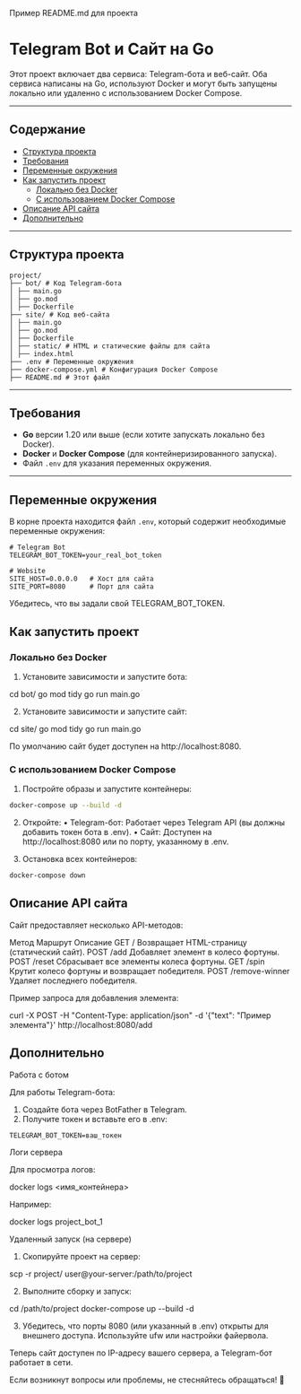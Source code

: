 Пример README.md для проекта

# Telegram Bot и Сайт на Go

Этот проект включает два сервиса: Telegram-бота и веб-сайт. Оба сервиса написаны на Go, используют Docker и могут быть запущены локально или удаленно с использованием Docker Compose.

---

## Содержание

- [Структура проекта](#структура-проекта)
- [Требования](#требования)
- [Переменные окружения](#переменные-окружения)
- [Как запустить проект](#как-запустить-проект)
  - [Локально без Docker](#локально-без-docker)
  - [С использованием Docker Compose](#с-использованием-docker-compose)
- [Описание API сайта](#описание-api-сайта)
- [Дополнительно](#дополнительно)

---

## Структура проекта

```
project/
├── bot/ # Код Telegram-бота
│ ├── main.go
│ ├── go.mod
│ ├── Dockerfile
├── site/ # Код веб-сайта
│ ├── main.go
│ ├── go.mod
│ ├── Dockerfile
│ ├── static/ # HTML и статические файлы для сайта
│ ├── index.html
├── .env # Переменные окружения
├── docker-compose.yml # Конфигурация Docker Compose
├── README.md # Этот файл
``` 

---

## Требования

- **Go** версии 1.20 или выше (если хотите запускать локально без Docker).
- **Docker** и **Docker Compose** (для контейнеризированного запуска).
- Файл `.env` для указания переменных окружения.

---

## Переменные окружения

В корне проекта находится файл `.env`, который содержит необходимые переменные окружения:

```env
# Telegram Bot
TELEGRAM_BOT_TOKEN=your_real_bot_token

# Website
SITE_HOST=0.0.0.0   # Хост для сайта
SITE_PORT=8080      # Порт для сайта
``` 

 Убедитесь, что вы задали свой TELEGRAM_BOT_TOKEN.

## Как запустить проект

### Локально без Docker

1. Установите зависимости и запустите бота:

cd bot/
go mod tidy
go run main.go

2. Установите зависимости и запустите сайт:

cd site/
go mod tidy
go run main.go

По умолчанию сайт будет доступен на http://localhost:8080.

### С использованием Docker Compose

1. Постройте образы и запустите контейнеры:

```bash
docker-compose up --build -d
``` 

2. Откройте:
 • Telegram-бот: Работает через Telegram API (вы должны добавить токен бота в .env).
 • Сайт: Доступен на http://localhost:8080 или по порту, указанному в .env.

3. Остановка всех контейнеров:

```bash
docker-compose down
``` 

## Описание API сайта

Сайт предоставляет несколько API-методов:

Метод Маршрут Описание
GET / Возвращает HTML-страницу (статический сайт).
POST /add Добавляет элемент в колесо фортуны.
POST /reset Сбрасывает все элементы колеса фортуны.
GET /spin Крутит колесо фортуны и возвращает победителя.
POST /remove-winner Удаляет последнего победителя.

Пример запроса для добавления элемента:

curl -X POST -H "Content-Type: application/json" -d '{"text": "Пример элемента"}' http://localhost:8080/add

## Дополнительно

Работа с ботом

Для работы Telegram-бота:
 1. Создайте бота через BotFather в Telegram.
 2. Получите токен и вставьте его в .env:

```
TELEGRAM_BOT_TOKEN=ваш_токен
``` 

Логи сервера

Для просмотра логов:

docker logs <имя_контейнера>

Например:

docker logs project_bot_1

Удаленный запуск (на сервере)

1. Скопируйте проект на сервер:

scp -r project/ user@your-server:/path/to/project

2. Выполните сборку и запуск:

cd /path/to/project
docker-compose up --build -d

3. Убедитесь, что порты 8080 (или указанный в .env) открыты для внешнего доступа. Используйте ufw или настройки файервола.

Теперь сайт доступен по IP-адресу вашего сервера, а Telegram-бот работает в сети.

Если возникнут вопросы или проблемы, не стесняйтесь обращаться! 🚀
